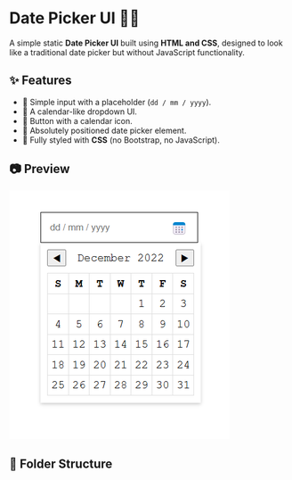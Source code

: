 # Date Picker UI 🎨📅

A simple static **Date Picker UI** built using **HTML and CSS**, designed to look like a traditional date picker but without JavaScript functionality.

## ✨ Features
- 📌 Simple input with a placeholder (`dd / mm / yyyy`).
- 📅 A calendar-like dropdown UI.
- 🔘 Button with a calendar icon.
- 🎯 Absolutely positioned date picker element.
- 🎨 Fully styled with **CSS** (no Bootstrap, no JavaScript).

## 📷 Preview
![Date Picker UI](datepickerui.png)  

## 📂 Folder Structure
